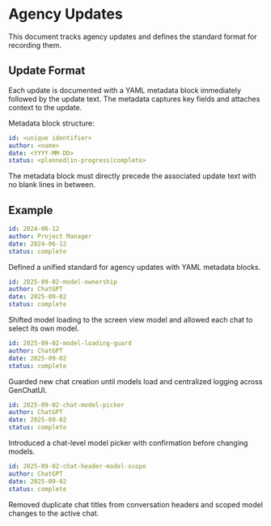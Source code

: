 # Agency Updates

This document tracks agency updates and defines the standard format for recording them.

## Update Format

Each update is documented with a YAML metadata block immediately followed by the update text. The
metadata captures key fields and attaches context to the update.

Metadata block structure:

```yaml
id: <unique identifier>
author: <name>
date: <YYYY-MM-DD>
status: <planned|in-progress|complete>
```

The metadata block must directly precede the associated update text with no blank lines in between.

## Example

```yaml
id: 2024-06-12
author: Project Manager
date: 2024-06-12
status: complete
```

Defined a unified standard for agency updates with YAML metadata blocks.

```yaml
id: 2025-09-02-model-ownership
author: ChatGPT
date: 2025-09-02
status: complete
```

Shifted model loading to the screen view model and allowed each chat to select its own model.

```yaml
id: 2025-09-02-model-loading-guard
author: ChatGPT
date: 2025-09-02
status: complete
```

Guarded new chat creation until models load and centralized logging across GenChatUI.

```yaml
id: 2025-09-02-chat-model-picker
author: ChatGPT
date: 2025-09-02
status: complete
```

Introduced a chat-level model picker with confirmation before changing models.

```yaml
id: 2025-09-02-chat-header-model-scope
author: ChatGPT
date: 2025-09-02
status: complete
```

Removed duplicate chat titles from conversation headers and scoped model changes to the active chat.
